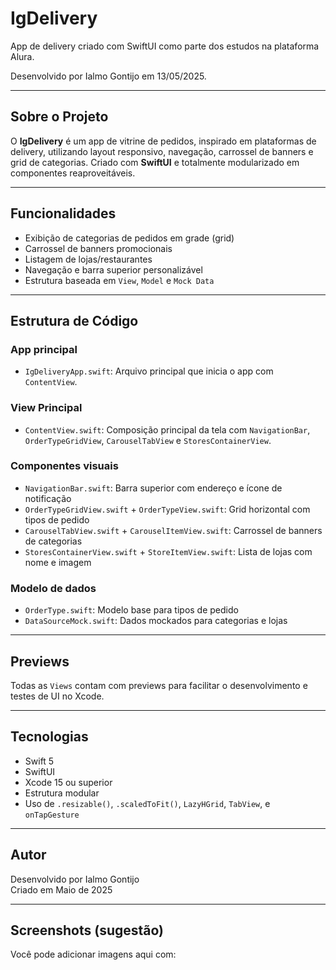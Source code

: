 # IgDelivery

App de delivery criado com SwiftUI como parte dos estudos na plataforma Alura.

Desenvolvido por Ialmo Gontijo em 13/05/2025.

---

## Sobre o Projeto

O **IgDelivery** é um app de vitrine de pedidos, inspirado em plataformas de delivery, utilizando layout responsivo, navegação, carrossel de banners e grid de categorias. Criado com **SwiftUI** e totalmente modularizado em componentes reaproveitáveis.

---

## Funcionalidades

- Exibição de categorias de pedidos em grade (grid)
- Carrossel de banners promocionais
- Listagem de lojas/restaurantes
- Navegação e barra superior personalizável
- Estrutura baseada em `View`, `Model` e `Mock Data`

---

## Estrutura de Código

### App principal
- `IgDeliveryApp.swift`: Arquivo principal que inicia o app com `ContentView`.

### View Principal
- `ContentView.swift`: Composição principal da tela com `NavigationBar`, `OrderTypeGridView`, `CarouselTabView` e `StoresContainerView`.

### Componentes visuais
- `NavigationBar.swift`: Barra superior com endereço e ícone de notificação
- `OrderTypeGridView.swift` + `OrderTypeView.swift`: Grid horizontal com tipos de pedido
- `CarouselTabView.swift` + `CarouselItemView.swift`: Carrossel de banners de categorias
- `StoresContainerView.swift` + `StoreItemView.swift`: Lista de lojas com nome e imagem

### Modelo de dados
- `OrderType.swift`: Modelo base para tipos de pedido
- `DataSourceMock.swift`: Dados mockados para categorias e lojas

---

## Previews

Todas as `Views` contam com previews para facilitar o desenvolvimento e testes de UI no Xcode.

---

## Tecnologias

- Swift 5
- SwiftUI
- Xcode 15 ou superior
- Estrutura modular
- Uso de `.resizable()`, `.scaledToFit()`, `LazyHGrid`, `TabView`, e `onTapGesture`

---

## Autor

Desenvolvido por Ialmo Gontijo  
Criado em Maio de 2025

---

## Screenshots (sugestão)

Você pode adicionar imagens aqui com:

